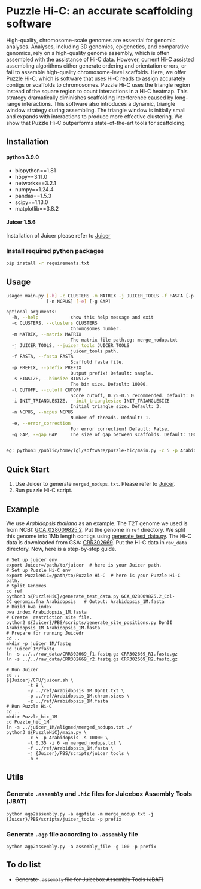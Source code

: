# Puzzle Hi-C: an accurate scaffolding software

High-quality, chromosome-scale genomes are essential for genomic analyses. Analyses, including 3D genomics, epigenetics, and comparative genomics, rely on a high-quality genome assembly, which is often assembled with the assistance of Hi-C data. However, current Hi-C assisted assembling algorithms either generate ordering and orientation errors, or fail to assemble high-quality chromosome-level scaffolds. Here, we offer Puzzle Hi-C, which is software that uses Hi-C reads to assign accurately contigs or scaffolds to chromosomes. Puzzle Hi-C uses the triangle region instead of the square region to count interactions in a Hi-C heatmap. This strategy dramatically diminishes scaffolding interference caused by long-range interactions. This software also introduces a dynamic, triangle window strategy during assembling. The triangle window is initially small and expands with interactions to produce more effective clustering. We show that Puzzle Hi-C outperforms state-of-the-art tools for scaffolding.

## Installation
#### python 3.9.0
* biopython==1.81
* h5py==3.11.0
* networkx==3.2.1
* numpy==1.24.4
* pandas==1.5.3
* scipy==1.13.0
* matplotlib==3.8.2

#### Juicer 1.5.6
Installation of Juicer please refer to [Juicer](https://github.com/aidenlab/juicer)

### Install required python packages
```bash
pip install -r requirements.txt  
```



## Usage
```bash
usage: main.py [-h] -c CLUSTERS -m MATRIX -j JUICER_TOOLS -f FASTA [-p PREFIX] [-s BINSIZE] [-t CUTOFF] [-i INIT_TRIANGLESIZE]
               [-n NCPUS] [-e] [-g GAP]

optional arguments:
  -h, --help            show this help message and exit
  -c CLUSTERS, --clusters CLUSTERS
                        Chromosomes number.
  -m MATRIX, --matrix MATRIX
                        The matrix file path.eg: merge_nodup.txt
  -j JUICER_TOOLS, --juicer_tools JUICER_TOOLS
                        juicer_tools path.
  -f FASTA, --fasta FASTA
                        Scaffold fasta file.
  -p PREFIX, --prefix PREFIX
                        Output prefix! Default: sample.
  -s BINSIZE, --binsize BINSIZE
                        The bin size. Default: 10000.
  -t CUTOFF, --cutoff CUTOFF
                        Score cutoff, 0.25-0.5 recommended. default: 0.3.
  -i INIT_TRIANGLESIZE, --init_trianglesize INIT_TRIANGLESIZE
                        Initial triangle size. Default: 3.
  -n NCPUS, --ncpus NCPUS
                        Number of threads. Default: 1.
  -e, --error_correction
                        For error correction! Default: False.
  -g GAP, --gap GAP     The size of gap between scaffolds. Default: 100.

                        
eg: python3 /public/home/lgl/software/puzzle-hic/main.py -c 5 -p Arabidopsis -s 10000 -t 0.35 -i 6 -m merged_nodups.txt -f ./ref/Arabidopsis_1M.fasta -j /public/home/lgl/software/juicer/PBS/scripts/juicer_tools -n 35

```

## Quick Start
1. Use Juicer to generate ```merged_nodups.txt```. Please refer to [Juicer](https://github.com/aidenlab/juicer).
2. Run puzzle Hi-C script.

## Example
We use _Arabidopsis thaliana_ as an example. The T2T genome we used is from  NCBI: [GCA_028009825.2](https://www.ncbi.nlm.nih.gov/datasets/genome/GCA_028009825.2/). Put the genome in ```ref``` directory. We split this genome into 1Mb length contigs using [generate_test_data.py](utils%2Fgenerate_test_data.py).
The Hi-C data is downloaded from GSA: [CRR302669](https://ngdc.cncb.ac.cn/gsa/browse/CRA004538/CRR302669). Put the Hi-C data in ```raw_data``` directory. Now, here is a step-by-step guide.

```shell
# Set up juicer env
export Juicer=/path/to/juicer  # here is your Juicer path.
# Set up Puzzle Hi-C env
export PuzzleHiC=/path/to/Puzzle Hi-C  # here is your Puzzle Hi-C path.
# Split Genomes
cd ref
python3 ${PuzzleHiC}/generate_test_data.py GCA_028009825.2_Col-CC_genomic.fna Arabidopsis   # Output: Arabidopsis_1M.fasta
# Build bwa index
bwa index Arabidopsis_1M.fasta
# Create  restriction site file. 
python2 ${Juicer}/PBS/scripts/generate_site_positions.py DpnII Arabidopsis_1M Arabidopsis_1M.fasta
# Prepare for running Juicedr
cd ..
mkdir -p juicer_1M/fastq
cd juicer_1M/fastq
ln -s ../../raw_data/CRR302669_f1.fastq.gz CRR302669_R1.fastq.gz
ln -s ../../raw_data/CRR302669_r2.fastq.gz CRR302669_R2.fastq.gz

# Run Juicer
cd ..
${Juicer}/CPU/juicer.sh \
        -t 8 \
        -y ../ref/Arabidopsis_1M_DpnII.txt \
        -p ../ref/Arabidopsis_1M.chrom.sizes \
        -z ../ref/Arabidopsis_1M.fasta
# Run Puzzle Hi-C
cd ..
mkdir Puzzle_hic_1M
cd Puzzle_hic_1M
ln -s ../juicer_1M/aligned/merged_nodups.txt ./
python3 ${PuzzleHiC}/main.py \
        -c 5 -p Arabidopsis -s 10000 \
        -t 0.35 -i 6 -m merged_nodups.txt \
        -f ../ref/Arabidopsis_1M.fasta \
        -j {Juicer}/PBS/scripts/juicer_tools \
        -n 8
```
## Utils
### Generate  ```.assembly``` and ```.hic``` files for Juicebox Assembly Tools (JBAT)
```shell
python agp2assembly.py -a agpfile -m merge_nodup.txt -j {Juicer}/PBS/scripts/juicer_tools -p prefix
```
### Generate  ```.agp``` file according to ```.assembly``` file
```shell
python agp2assembly.py -a assembly_file -g 100 -p prefix
```
### 
## To do list

*  ~~Generate  ```.assembly``` file for Juicebox Assembly Tools (JBAT)~~

